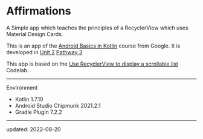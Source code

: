 # Affirmations

A Simple app which teaches the principles of a RecyclerView which uses Material Design Cards.

This is an app of the [Android Basics in Kotlin] course from Google. It is developed in [Unit 2] [Pathway 3]

This app is based on the [Use RecyclerView to display a scrollable list] Codelab.

[Android Basics in Kotlin]: https://developer.android.com/courses/android-basics-kotlin/course
[Unit 2]: https://developer.android.com/courses/android-basics-kotlin/unit-1
[Pathway 3]: https://developer.android.com/courses/pathways/android-basics-kotlin-unit-2-pathway-3
[Use RecyclerView to display a scrollable list]: https://developer.android.com/codelabs/basic-android-kotlin-training-recyclerview-scrollable-list

----

Environment

- Kotlin 1.7.10
- Android Studio Chipmunk 2021.2.1
- Gradle Plugin 7.2.2

----

updated: 2022-08-20